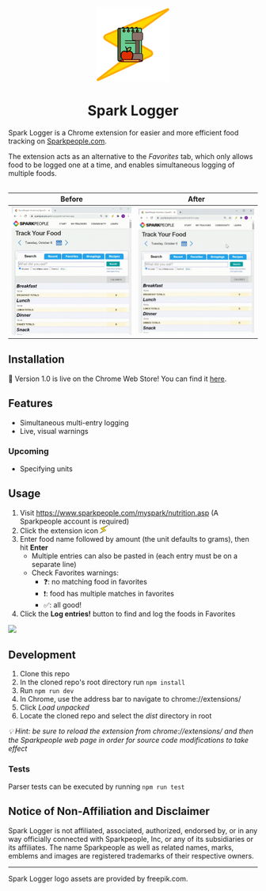 
<p align="center">
  <img src="./images/SL-Logo_Preview.png" width="150"/>
</p>
<h1 align="center">Spark Logger</h1>

Spark Logger is a Chrome extension for easier and more efficient food tracking on [Sparkpeople.com](https://www.sparkpeople.com).

The extension acts as an alternative to the *Favorites* tab, which only allows food to be logged one at a time, and enables simultaneous logging of multiple foods.
<br></br>

Before | After
:-:|:-:
![](images/before.gif) | ![](images/after.gif)

## Installation
:rocket: Version 1.0 is live on the Chrome Web Store! You can find it [here](https://chrome.google.com/webstore/detail/spark-logger/lpppdeadccdckckcllnoeadmikncejlo).

## Features
- Simultaneous multi-entry logging
- Live, visual warnings
### Upcoming
- Specifying units

## Usage
1. Visit https://www.sparkpeople.com/myspark/nutrition.asp (A Sparkpeople account is required)
2. Click the extension icon ![](images/SL-Logo_16.png)
3. Enter food name followed by amount (the unit defaults to grams), then hit **Enter** 
    * Multiple entries can also be pasted in (each entry must be on a separate line)
    * Check Favorites warnings:
      - :question:: no matching food in favorites
      - :exclamation:: food has multiple matches in favorites
      - :white_check_mark:: all good!
4. Click the **Log entries!** button to find and log the foods in Favorites

![](images/usage.gif)

## Development
1. Clone this repo
2. In the cloned repo's root directory run `npm install`
3. Run `npm run dev`
4. In Chrome, use the address bar to navigate to chrome://extensions/
5. Click *Load unpacked*
6. Locate the cloned repo and select the *dist* directory in root

*:bulb: Hint: be sure to reload the extension from chrome://extensions/ and then the Sparkpeople web page in order for source code modifications to take effect*

### Tests
Parser tests can be executed by running `npm run test`

## Notice of Non-Affiliation and Disclaimer
Spark Logger is not affiliated, associated, authorized, endorsed by, or in any way officially connected with Sparkpeople, Inc, or any of its subsidiaries or its affiliates.
The name Sparkpeople as well as related names, marks, emblems and images are registered trademarks of their respective owners.

---
Spark Logger logo assets are provided by freepik.com.